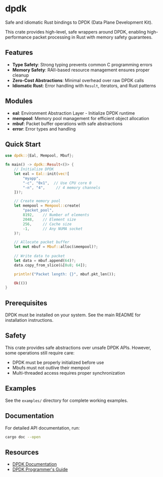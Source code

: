 # dpdk

Safe and idiomatic Rust bindings to DPDK (Data Plane Development Kit).

This crate provides high-level, safe wrappers around DPDK, enabling high-performance packet processing in Rust with memory safety guarantees.

## Features

- **Type Safety**: Strong typing prevents common C programming errors
- **Memory Safety**: RAII-based resource management ensures proper cleanup
- **Zero-Cost Abstractions**: Minimal overhead over raw DPDK calls
- **Idiomatic Rust**: Error handling with `Result`, iterators, and Rust patterns

## Modules

- **eal**: Environment Abstraction Layer - Initialize DPDK runtime
- **mempool**: Memory pool management for efficient object allocation
- **mbuf**: Packet buffer operations with safe abstractions
- **error**: Error types and handling

## Quick Start

```rust
use dpdk::{Eal, Mempool, Mbuf};

fn main() -> dpdk::Result<()> {
    // Initialize DPDK
    let eal = Eal::init(vec![
        "myapp",
        "-c", "0x1",  // Use CPU core 0
        "-n", "4",     // 4 memory channels
    ])?;

    // Create memory pool
    let mempool = Mempool::create(
        "packet_pool",
        8192,    // Number of elements
        2048,    // Element size
        256,     // Cache size
        -1,      // Any NUMA socket
    )?;

    // Allocate packet buffer
    let mut mbuf = Mbuf::alloc(&mempool)?;
    
    // Write data to packet
    let data = mbuf.append(64)?;
    data.copy_from_slice(&[0u8; 64]);

    println!("Packet length: {}", mbuf.pkt_len());

    Ok(())
}
```

## Prerequisites

DPDK must be installed on your system. See the main README for installation instructions.

## Safety

This crate provides safe abstractions over unsafe DPDK APIs. However, some operations still require care:

- DPDK must be properly initialized before use
- Mbufs must not outlive their mempool
- Multi-threaded access requires proper synchronization

## Examples

See the `examples/` directory for complete working examples.

## Documentation

For detailed API documentation, run:

```bash
cargo doc --open
```

## Resources

- [DPDK Documentation](https://doc.dpdk.org/)
- [DPDK Programmer's Guide](https://doc.dpdk.org/guides/prog_guide/)
